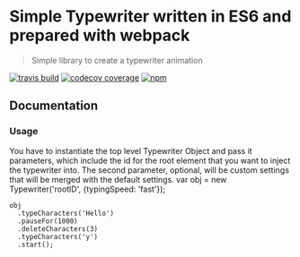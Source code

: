 # Simple Typewriter written in ES6 and prepared with webpack
> Simple library to create a typewriter animation


[![travis build](https://img.shields.io/travis/awlui/animate-typewriter.svg?style=flat-square)](https://travis-ci.org/awlui/animate-typewriter)
[![codecov coverage](https://img.shields.io/codecov/c/github/awlui/animate-typewriter.svg?style=flat-square)](https://codecov.io/gh/awlui/animate-typewriter)
[![npm](https://img.shields.io/npm/dw/webpacktypewriter.svg?style=flat-square)](https://www.npmjs.com/package/webpacktypewriter)

## Documentation
### Usage
You have to instantiate the top level Typewriter Object and pass it parameters, which include the id for the root element that you want to inject the typewriter into. The second parameter, optional, will be custom settings that will be merged with the default settings.
	var obj = new Typewriter('rootID', {typingSpeed: 'fast'});

	obj
	  .typeCharacters('Hello')
	  .pauseFor(1000)
	  .deleteCharacters(3)
	  .typeCharacters('y')
	  .start();
